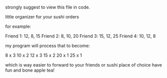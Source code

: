 strongly suggest to view this file in code.

little organizer for your sushi orders

for example:

Friend 1: 12, 8, 15
Friend 2: 8, 10, 20
Friend 3: 15, 12, 25
Friend 4: 10, 12, 8

my program will process that to become:

8 x 3
10 x 2
12 x 3
15 x 2
20 x 1
25 x 1

which is way easier to forward to your friends or sushi place of choice
have fun and bone apple tea!
